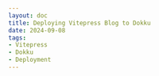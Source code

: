 ```yaml
---
layout: doc
title: Deploying Vitepress Blog to Dokku
date: 2024-09-08
tags: 
- Vitepress
- Dokku
- Deployment
---
```


<Title/>

I have recently set up a [Dokku](https://dokku.com) instance on a simple VPS, naturally I wanted to host this blog on it. Mainly because Google does not index github.io blogs.

The setup is based on [this article](https://johnfraney.ca/blog/build-deploy-static-site-dokku/).

## Vitepress setup

### 1. create an empty `.static` file to tell Dokku to serve static files

### 2. define buildpacks
Create a file called `.buildpacks` with the following content:
```
https://github.com/heroku/heroku-buildpack-nodejs.git
https://github.com/dokku/buildpack-nginx.git
```

## Dokku deploy

## Prerequisites

- A Dokku server set up and running.
- SSH access to your Dokku server.

## Steps on Dokku server

### 1. Create dokku app and configure environment variables
```bash
dokku apps:create blog
dokku config:set blog --no-restart NODE_ENV=production NGINX_ROOT=_site
```

### 2. Let's Encrypt
If not already installed:
```bash 
sudo dokku plugin:install https://github.com/dokku/dokku-letsencrypt.git
dokku letsencrypt:set --global email your@email.address  
dokku letsencrypt:cron-job --add
```
Enable SSL for the app:
```bash
dokku letsencrypt:enable blog
```

## Steps on local machine
### 1. Add dokku as a remote on local machine
```bash
git remote add dokku dokku@your-dokku-server:blog
```

### 2. Push to dokku server
```bash
git push dokku main
```

<Comment />
